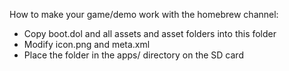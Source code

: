 How to make your game/demo work with the homebrew channel:

- Copy boot.dol and all assets and asset folders into this folder
- Modify icon.png and meta.xml
- Place the folder in the apps/ directory on the SD card
